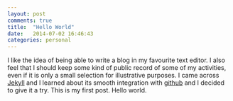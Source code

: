 ```yaml
---
layout: post
comments: true
title:  "Hello World"
date:   2014-07-02 16:46:43
categories: personal
---
```


I like the idea of being able to write a blog in my favourite text editor. I also feel that I should keep some kind of public record of some of my activities, even if it is only a small selection for illustrative purposes. I came across [Jekyll][jekyll] and I learned about its smooth integration with [github][github] and I decided to give it a try. This is my first post. Hello world.

[jekyll]:    http://jekyllrb.com
[github]:    http://github.com

